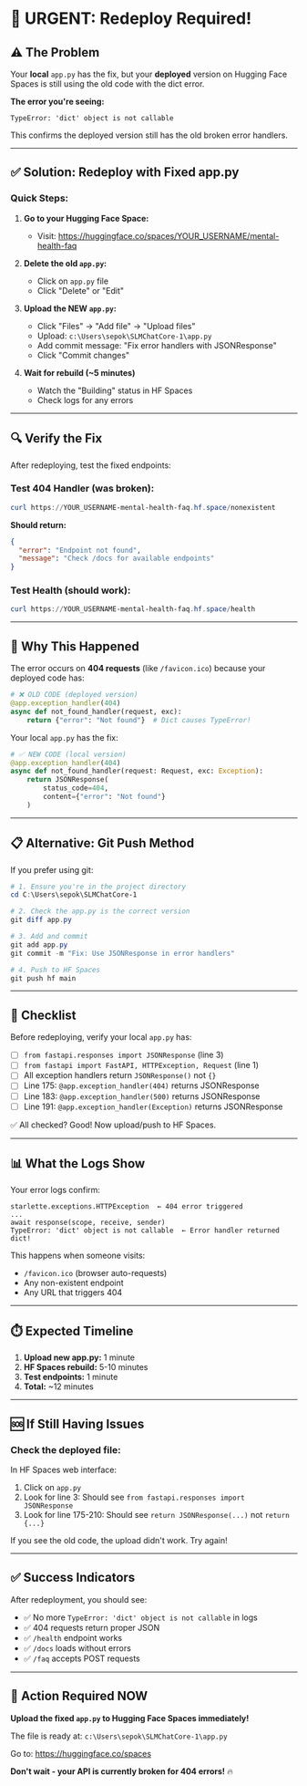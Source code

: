 # 🚨 URGENT: Redeploy Required!

## ⚠️ The Problem

Your **local** `app.py` has the fix, but your **deployed** version on Hugging Face Spaces is still using the old code with the dict error.

**The error you're seeing:**
```
TypeError: 'dict' object is not callable
```

This confirms the deployed version still has the old broken error handlers.

---

## ✅ Solution: Redeploy with Fixed app.py

### Quick Steps:

1. **Go to your Hugging Face Space:**
   - Visit: https://huggingface.co/spaces/YOUR_USERNAME/mental-health-faq

2. **Delete the old `app.py`:**
   - Click on `app.py` file
   - Click "Delete" or "Edit"

3. **Upload the NEW `app.py`:**
   - Click "Files" → "Add file" → "Upload files"
   - Upload: `c:\Users\sepok\SLMChatCore-1\app.py`
   - Add commit message: "Fix error handlers with JSONResponse"
   - Click "Commit changes"

4. **Wait for rebuild (~5 minutes)**
   - Watch the "Building" status in HF Spaces
   - Check logs for any errors

---

## 🔍 Verify the Fix

After redeploying, test the fixed endpoints:

### Test 404 Handler (was broken):
```powershell
curl https://YOUR_USERNAME-mental-health-faq.hf.space/nonexistent
```

**Should return:**
```json
{
  "error": "Endpoint not found",
  "message": "Check /docs for available endpoints"
}
```

### Test Health (should work):
```powershell
curl https://YOUR_USERNAME-mental-health-faq.hf.space/health
```

---

## 🐛 Why This Happened

The error occurs on **404 requests** (like `/favicon.ico`) because your deployed code has:

```python
# ❌ OLD CODE (deployed version)
@app.exception_handler(404)
async def not_found_handler(request, exc):
    return {"error": "Not found"}  # Dict causes TypeError!
```

Your local `app.py` has the fix:

```python
# ✅ NEW CODE (local version)
@app.exception_handler(404)
async def not_found_handler(request: Request, exc: Exception):
    return JSONResponse(
        status_code=404,
        content={"error": "Not found"}
    )
```

---

## 📋 Alternative: Git Push Method

If you prefer using git:

```powershell
# 1. Ensure you're in the project directory
cd C:\Users\sepok\SLMChatCore-1

# 2. Check the app.py is the correct version
git diff app.py

# 3. Add and commit
git add app.py
git commit -m "Fix: Use JSONResponse in error handlers"

# 4. Push to HF Spaces
git push hf main
```

---

## 🎯 Checklist

Before redeploying, verify your local `app.py` has:

- [ ] `from fastapi.responses import JSONResponse` (line 3)
- [ ] `from fastapi import FastAPI, HTTPException, Request` (line 1)
- [ ] All exception handlers return `JSONResponse()` not `{}`
- [ ] Line 175: `@app.exception_handler(404)` returns JSONResponse
- [ ] Line 183: `@app.exception_handler(500)` returns JSONResponse
- [ ] Line 191: `@app.exception_handler(Exception)` returns JSONResponse

✅ All checked? Good! Now upload/push to HF Spaces.

---

## 📊 What the Logs Show

Your error logs confirm:
```
starlette.exceptions.HTTPException  ← 404 error triggered
...
await response(scope, receive, sender)
TypeError: 'dict' object is not callable  ← Error handler returned dict!
```

This happens when someone visits:
- `/favicon.ico` (browser auto-requests)
- Any non-existent endpoint
- Any URL that triggers 404

---

## ⏱️ Expected Timeline

1. **Upload new app.py:** 1 minute
2. **HF Spaces rebuild:** 5-10 minutes
3. **Test endpoints:** 1 minute
4. **Total:** ~12 minutes

---

## 🆘 If Still Having Issues

### Check the deployed file:

In HF Spaces web interface:
1. Click on `app.py`
2. Look for line 3: Should see `from fastapi.responses import JSONResponse`
3. Look for line 175-210: Should see `return JSONResponse(...)` not `return {...}`

If you see the old code, the upload didn't work. Try again!

---

## ✅ Success Indicators

After redeployment, you should see:
- ✅ No more `TypeError: 'dict' object is not callable` in logs
- ✅ 404 requests return proper JSON
- ✅ `/health` endpoint works
- ✅ `/docs` loads without errors
- ✅ `/faq` accepts POST requests

---

## 🚀 Action Required NOW

**Upload the fixed `app.py` to Hugging Face Spaces immediately!**

The file is ready at: `c:\Users\sepok\SLMChatCore-1\app.py`

Go to: https://huggingface.co/spaces

**Don't wait - your API is currently broken for 404 errors!** 🔥

